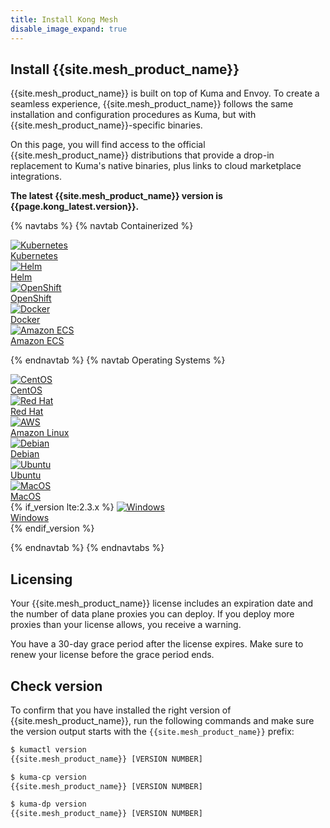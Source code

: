 ```yaml
---
title: Install Kong Mesh
disable_image_expand: true
---
```


## Install {{site.mesh_product_name}}

{{site.mesh_product_name}} is built on top of Kuma and Envoy. To create a
seamless experience, {{site.mesh_product_name}} follows the same installation
and configuration procedures as Kuma, but with {{site.mesh_product_name}}-specific binaries.

On this page, you will find access to the official {{site.mesh_product_name}}
distributions that provide a drop-in replacement to Kuma's native binaries, plus
links to cloud marketplace integrations.

**The latest {{site.mesh_product_name}} version is
{{page.kong_latest.version}}.**

{% navtabs %}
{% navtab Containerized %}

<div class="docs-grid-install">

  <a href="/mesh/{{page.release}}/installation/kubernetes" class="docs-grid-install-block no-description">
    <img class="install-icon" src="/assets/images/icons/third-party/kubernetes-logo.png" alt="Kubernetes" />
    <div class="install-text">Kubernetes</div>
  </a>

  <a href="/mesh/{{page.release}}/installation/helm" class="docs-grid-install-block no-description">
    <img class="install-icon" src="/assets/images/icons/third-party/helm-icon-color.svg" alt="Helm" />
    <div class="install-text">Helm</div>
  </a>

  <a href="/mesh/{{page.release}}/installation/openshift" class="docs-grid-install-block no-description">
    <img class="install-icon" src="/assets/images/icons/third-party/openshift-logo.png" alt="OpenShift" />
    <div class="install-text">OpenShift</div>
  </a>

  <a href="/mesh/{{page.release}}/installation/docker" class="docs-grid-install-block no-description">
    <img class="install-icon" src="/assets/images/icons/third-party/docker.png" alt="Docker" />
    <div class="install-text">Docker</div>
  </a>

  <a href="/mesh/{{page.release}}/installation/ecs" class="docs-grid-install-block no-description">
    <img class="install-icon" src="/assets/images/icons/third-party/logo-ecs.jpg" alt="Amazon ECS" />
    <div class="install-text">Amazon ECS</div>
  </a>
</div>

{% endnavtab %}
{% navtab Operating Systems %}

<div class="docs-grid-install">

  <a href="/mesh/{{page.release}}/installation/centos" class="docs-grid-install-block no-description">
    <img class="install-icon" src="/assets/images/icons/third-party/centos.gif" alt="CentOS" />
    <div class="install-text">CentOS</div>
  </a>

  <a href="/mesh/{{page.release}}/installation/redhat" class="docs-grid-install-block no-description">
    <img class="install-icon" src="/assets/images/icons/third-party/rhel.jpg" alt="Red Hat" />
    <div class="install-text">Red Hat</div>
  </a>

  <a href="/mesh/{{page.release}}/installation/amazonlinux" class="docs-grid-install-block no-description">
    <img class="install-icon" src="/assets/images/icons/third-party/amazon-linux.png" alt="AWS" />
    <div class="install-text">Amazon Linux</div>
  </a>

  <a href="/mesh/{{page.release}}/installation/debian" class="docs-grid-install-block no-description">
    <img class="install-icon" src="/assets/images/icons/third-party/debian-logo.jpg" alt="Debian" />
    <div class="install-text">Debian</div>
  </a>

  <a href="/mesh/{{page.release}}/installation/ubuntu" class="docs-grid-install-block no-description">
    <img class="install-icon" src="/assets/images/icons/third-party/ubuntu.png" alt="Ubuntu" />
    <div class="install-text">Ubuntu</div>
  </a>

  <a href="/mesh/{{page.release}}/installation/macos" class="docs-grid-install-block no-description">
    <img class="install-icon" src="/assets/images/icons/third-party/macos-logo.png" alt="MacOS" />
    <div class="install-text">MacOS</div>
  </a>
{% if_version lte:2.3.x %}
  <a href="/mesh/{{page.release}}/installation/windows" class="docs-grid-install-block no-description">
    <img class="install-icon" src="/assets/images/icons/third-party/windows-logo.svg" alt="Windows" />
    <div class="install-text">Windows</div>
  </a>
{% endif_version %}

</div>

{% endnavtab %}
{% endnavtabs %}

## Licensing

Your {{site.mesh_product_name}} license includes an expiration date and the number of data plane proxies you can deploy. If you deploy more proxies than your license allows, you receive a warning.

You have a 30-day grace period after the license expires. Make sure to renew your license before the grace period ends.

## Check version

To confirm that you have installed the right version of
{{site.mesh_product_name}}, run the following commands and
make sure the version output starts with the `{{site.mesh_product_name}}`
prefix:

```sh
$ kumactl version
{{site.mesh_product_name}} [VERSION NUMBER]

$ kuma-cp version
{{site.mesh_product_name}} [VERSION NUMBER]

$ kuma-dp version
{{site.mesh_product_name}} [VERSION NUMBER]
```
